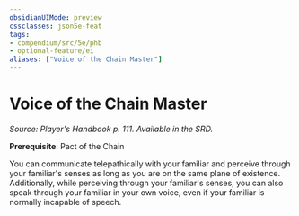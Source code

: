 ```yaml
---
obsidianUIMode: preview
cssclasses: json5e-feat
tags:
- compendium/src/5e/phb
- optional-feature/ei
aliases: ["Voice of the Chain Master"]
---
```

# Voice of the Chain Master
*Source: Player's Handbook p. 111. Available in the SRD.*  

**Prerequisite**: Pact of the Chain

You can communicate telepathically with your familiar and perceive through your familiar's senses as long as you are on the same plane of existence. Additionally, while perceiving through your familiar's senses, you can also speak through your familiar in your own voice, even if your familiar is normally incapable of speech.